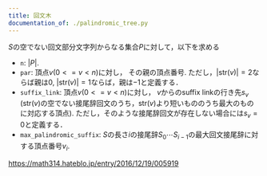 ```yaml
---
title: 回文木
documentation_of: ./palindromic_tree.py
---
```


$S$の空でない回文部分文字列からなる集合$P$に対して，以下を求める

- `n`: $|P|$.
- `par`: 頂点$v (0 <= v < n)$に対し， その親の頂点番号. ただし，|str($v$)|$=2$ならば親は$0$, |str($v$)|$=1$ならば，親は$-1$と定義する．
- `suffix_link`: 頂点$v (0 <= v < n)$に対し， $v$からのsuffix linkの行き先$s_v$ (str($v$)の空でない接尾辞回文のうち，str($v$)より短いもののうち最大のものに対応する頂点). ただし，そのような接尾辞回文が存在しない場合には$s_v = 0$と定義する．
- `max_palindromic_suffix`: $S$の長さ$i$の接尾辞$S_0 ⋯ S_{i-1}$の最大回文接尾辞に対する頂点番号$v_i$.

https://math314.hateblo.jp/entry/2016/12/19/005919
